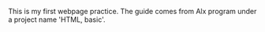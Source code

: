 This is my first webpage practice. The guide comes from Alx program under a project name 'HTML, basic'.

